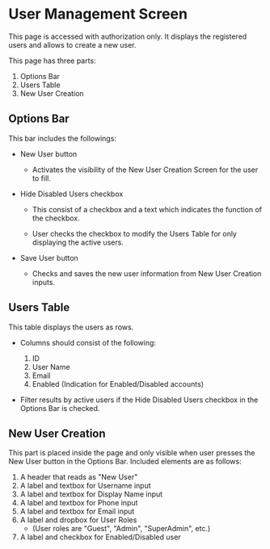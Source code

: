# User Management Screen

This page is accessed with authorization only. It displays the registered users and allows to create a new user.

This page has three parts:

1. Options Bar
2. Users Table
3. New User Creation

## Options Bar

This bar includes the followings:

- New User button

  - Activates the visibility of the New User Creation Screen for the user to fill.

- Hide Disabled Users checkbox

  - This consist of a checkbox and a text which indicates the function of the checkbox.
  
  - User checks the checkbox to modify the Users Table for only displaying the active users.

- Save User button

  - Checks and saves the new user information from New User Creation inputs.

## Users Table

This table displays the users as rows.

- Columns should consist of the following:

  1. ID
  2. User Name
  3. Email
  4. Enabled (Indication for Enabled/Disabled accounts)

- Filter results by active users if the Hide Disabled Users checkbox in the Options Bar is checked.

## New User Creation

This part is placed inside the page and only visible when user presses the New User button in the Options Bar. Included elements are as follows:

1. A header that reads as "New User"
2. A label and textbox for Username input
3. A label and textbox for Display Name input
4. A label and textbox for Phone input
5. A label and textbox for Email input
6. A label and dropbox for User Roles
    - (User roles are "Guest", "Admin", "SuperAdmin", etc.)
7. A label and checkbox for Enabled/Disabled user
